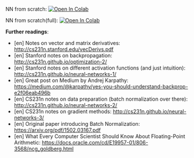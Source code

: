 NN from scratch:
[![Open In Colab](https://colab.research.google.com/assets/colab-badge.svg)](https://colab.research.google.com/github/girafe-ai/ml-course/blob/23s_msai/week0_08_intro_to_DL/week08_nn_from_scratch_practice_edition.ipynb)

NN from scratch(full):
[![Open In Colab](https://colab.research.google.com/assets/colab-badge.svg)](https://colab.research.google.com/github/girafe-ai/ml-course/blob/23s_msai/week0_08_intro_to_DL/week08_nn_from_scratch.ipynb)

**Further readings**:

- [en] Notes on vector and matrix derivatives:
  http://cs231n.stanford.edu/vecDerivs.pdf
- [en] Stanford notes on backpropagation:
  http://cs231n.github.io/optimization-2/
- [en] Stanford notes on different activation functions (and just intuition):
  http://cs231n.github.io/neural-networks-1/
- [en] Great post on Medium by Andrej Karpathy:
  https://medium.com/@karpathy/yes-you-should-understand-backprop-e2f06eab496b
- [en] CS231n notes on data preparation (batch normalization over there):
  http://cs231n.github.io/neural-networks-2/
- [en] CS231n notes on gradient methods:
  http://cs231n.github.io/neural-networks-3/
- [en] Original paper introducing Batch Normalization:
  https://arxiv.org/pdf/1502.03167.pdf
- [en] What Every Computer Scientist Should Know About Floating-Point
  Arithmetic: https://docs.oracle.com/cd/E19957-01/806-3568/ncg_goldberg.html
